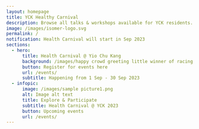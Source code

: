```yaml
---
layout: homepage
title: YCK Healthy Carnival
description: Browse all talks & workshops available for YCK residents.
image: /images/isomer-logo.svg
permalink: /
notification: Health Carnival will start in Sep 2023
sections:
  - hero:
      title: Health Carnival @ Yio Chu Kang
      background: /images/happy crowd greeting little winner of racing.jpg
      button: Register for events here
      url: /events/
      subtitle: Happening from 1 Sep - 30 Sep 2023
  - infopic:
      image: /images/sample picture1.png
      alt: Image alt text
      title: Explore & Participate
      subtitle: Health Carnival @ YCK 2023
      button: Upcoming events
      url: /events/
---
```

